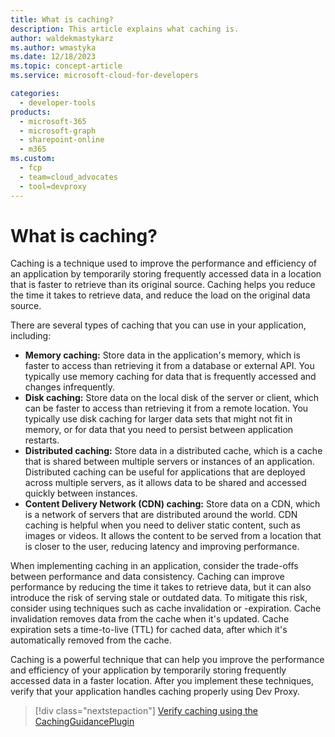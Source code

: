 ```yaml
---
title: What is caching?
description: This article explains what caching is.
author: waldekmastykarz
ms.author: wmastyka
ms.date: 12/18/2023
ms.topic: concept-article
ms.service: microsoft-cloud-for-developers

categories:
  - developer-tools
products:
  - microsoft-365
  - microsoft-graph
  - sharepoint-online
  - m365
ms.custom:
  - fcp
  - team=cloud_advocates
  - tool=devproxy
---
```


# What is caching?

Caching is a technique used to improve the performance and efficiency of an application by temporarily storing frequently accessed data in a location that is faster to retrieve than its original source. Caching helps you reduce the time it takes to retrieve data, and reduce the load on the original data source.

There are several types of caching that you can use in your application, including:

- **Memory caching:** Store data in the application's memory, which is faster to access than retrieving it from a database or external API. You typically use memory caching for data that is frequently accessed and changes infrequently.
- **Disk caching:** Store data on the local disk of the server or client, which can be faster to access than retrieving it from a remote location. You typically use disk caching for larger data sets that might not fit in memory, or for data that you need to persist between application restarts.
- **Distributed caching:** Store data in a distributed cache, which is a cache that is shared between multiple servers or instances of an application. Distributed caching can be useful for applications that are deployed across multiple servers, as it allows data to be shared and accessed quickly between instances.
- **Content Delivery Network (CDN) caching:** Store data on a CDN, which is a network of servers that are distributed around the world. CDN caching is helpful when you need to deliver static content, such as images or videos. It allows the content to be served from a location that is closer to the user, reducing latency and improving performance.

When implementing caching in an application, consider the trade-offs between performance and data consistency. Caching can improve performance by reducing the time it takes to retrieve data, but it can also introduce the risk of serving stale or outdated data. To mitigate this risk, consider using techniques such as cache invalidation or -expiration. Cache invalidation removes data from the cache when it's updated. Cache expiration sets a time-to-live (TTL) for cached data, after which it's automatically removed from the cache.

Caching is a powerful technique that can help you improve the performance and efficiency of your application by temporarily storing frequently accessed data in a faster location. After you implement these techniques, verify that your application handles caching properly using Dev Proxy.

> [!div class="nextstepaction"]
> [Verify caching using the CachingGuidancePlugin](../technical-reference/cachingguidanceplugin.md)
